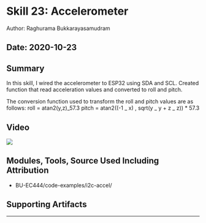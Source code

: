 # Skill 23: Accelerometer

Author: Raghurama Bukkarayasamudram

## Date: 2020-10-23

## Summary

In this skill, I wired the accelerometer to ESP32 using SDA and SCL. Created function that read acceleration values and converted to roll and pitch.

The conversion function used to transform the roll and pitch values are as follows: roll = atan2(y,z)_57.3
pitch = atan2((-1 _ x) , sqrt(y _ y + z _ z)) \* 57.3

## Video

[![](http://img.youtube.com/vi/sk_7ht5dsJw/0.jpg)](http://www.youtube.com/watch?v=sk_7ht5dsJw "Skill 23: Accelerometer")

## Modules, Tools, Source Used Including Attribution

- BU-EC444/code-examples/i2c-accel/

## Supporting Artifacts

---

